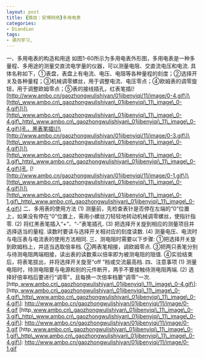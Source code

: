 ```yaml
---
layout: post
title: {摘自：安博网络}多用电表
categories:
- Diandian
tags:
- 课内学习, 
---
```

一、多用电表的构造和用途 如图1-60所示为多用电表外形图，多用电表是一种多量程、多用途的测量交直流电学量的仪器，可以测量电阻、交直流电压和电流. 具体名称如下，①表盘，表盘上有电流、电压、电阻等各种量程的刻度；②选择开关及各种量程；③机械调零螺丝，用于调整电流、电压零点；④欧姆表的调零旋钮，用于调整欧姆零点；⑤表的接线插孔，红表笔插\[!\[http://www.ambo.cn/gaozhongwulishiyan/01jibenyiqi/11/image/0-4.gif\]\[http\_www.ambo.cn\_gaozhongwulishiyan\_01jibenyiqi\_11\_image\_0-4.gif\]\]\[http\_www.ambo.cn\_gaozhongwulishiyan\_01jibenyiqi\_11\_image\_0-4.gif\_http\_www.ambo.cn\_gaozhongwulishiyan\_01jibenyiqi\_11\_image\_0-4.gif\]孔，黑表笔插\[!\[http://www.ambo.cn/gaozhongwulishiyan/01jibenyiqi/11/image/0-3.gif\]\[http\_www.ambo.cn\_gaozhongwulishiyan\_01jibenyiqi\_11\_image\_0-4.gif\]\]\[http\_www.ambo.cn\_gaozhongwulishiyan\_01jibenyiqi\_11\_image\_0-3.gif\_http\_www.ambo.cn\_gaozhongwulishiyan\_01jibenyiqi\_11\_image\_0-4.gif\]孔. \[!\[http://www.ambo.cn/gaozhongwulishiyan/01jibenyiqi/11/image/0-1.gif\]\[http\_www.ambo.cn\_gaozhongwulishiyan\_01jibenyiqi\_11\_image\_0-4.gif\]\]\[http\_www.ambo.cn\_gaozhongwulishiyan\_01jibenyiqi\_11\_image\_0-1.gif\_http\_www.ambo.cn\_gaozhongwulishiyan\_01jibenyiqi\_11\_image\_0-4.gif\] 二、多用表的使用方法 (1) 测量前，先检查表针是否停在左端的“0”位置上，如果没有停在“0”位置上，需用小螺丝刀轻轻地转动机械调零螺丝，使指针指零. (2) 将红黑表笔插入“+”、“-”表笔插孔. (3) 把选择开关旋到相应的测量项目并选择适当的量程. 读数时要读与选择开关相对应的刻度读数. (4) 测量电压、电流时与电压表与电流表的使用方法相同. 三、测电阻时需要以下步骤: ①把选择开关旋到欧姆档上，并适当选取倍率档. ②两表笔相接，调欧姆零点. ③把两只表笔分别与待测电阻两端相接，读出表的读数乘以倍率即为被测电阻的阻值. ④实验结束后，将表笔拔出，并将选择开关旋至“off ”档或交流最高档. 四、注意事项 (1) 测量电阻时，待测电阻要与电源和别的元件断开，两手不要接触待测电阻两端. (2) 选择好倍率档后要进行“调零”，且每换一次倍率档要“调零”一次. \[http\_www.ambo.cn\_gaozhongwulishiyan\_01jibenyiqi\_11\_image\_0-4.gif\]: \[http\_www.ambo.cn\_gaozhongwulishiyan\_01jibenyiqi\_11\_image\_0-4.gif\_http\_www.ambo.cn\_gaozhongwulishiyan\_01jibenyiqi\_11\_image\_0-4.gif\]: http://www.ambo.cn/gaozhongwulishiyan/01jibenyiqi/11/image/0-4.gif \[http\_www.ambo.cn\_gaozhongwulishiyan\_01jibenyiqi\_11\_image\_0-3.gif\_http\_www.ambo.cn\_gaozhongwulishiyan\_01jibenyiqi\_11\_image\_0-4.gif\]: http://www.ambo.cn/gaozhongwulishiyan/01jibenyiqi/11/image/0-3.gif \[http\_www.ambo.cn\_gaozhongwulishiyan\_01jibenyiqi\_11\_image\_0-1.gif\_http\_www.ambo.cn\_gaozhongwulishiyan\_01jibenyiqi\_11\_image\_0-4.gif\]: http://www.ambo.cn/gaozhongwulishiyan/01jibenyiqi/11/image/0-1.gif